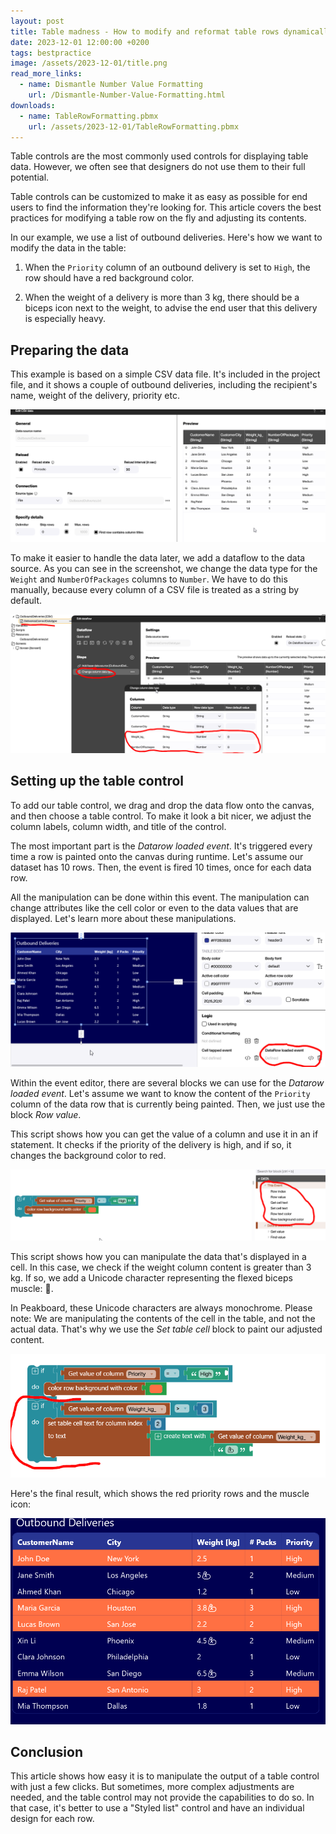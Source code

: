 ```yaml
---
layout: post
title: Table madness - How to modify and reformat table rows dynamically without any code
date: 2023-12-01 12:00:00 +0200
tags: bestpractice
image: /assets/2023-12-01/title.png
read_more_links:
  - name: Dismantle Number Value Formatting
    url: /Dismantle-Number-Value-Formatting.html
downloads:
  - name: TableRowFormatting.pbmx
    url: /assets/2023-12-01/TableRowFormatting.pbmx
---
```


Table controls are the most commonly used controls for displaying table data. However, we often see that designers do not use them to their full potential.

Table controls can be customized to make it as easy as possible for end users to find the information they're looking for. This article covers the best practices for modifying a table row on the fly and adjusting its contents.

In our example, we use a list of outbound deliveries. Here's how we want to modify the data in the table:

1. When the `Priority` column of an outbound delivery is set to `High`, the row should have a red background color.

2. When the weight of a delivery is more than 3 kg, there should be a biceps icon next to the weight, to advise the end user that this delivery is especially heavy.

## Preparing the data

This example is based on a simple CSV data file. It's included in the project file, and it shows a couple of outbound deliveries, including the recipient's name, weight of the delivery, priority etc.

![image](/assets/2023-12-01/010.png)

To make it easier to handle the data later, we add a dataflow to the data source. As you can see in the screenshot, we change the data type for the `Weight` and `NumberOfPackages` columns to `Number`. We have to do this manually, because every column of a CSV file is treated as a string by default.

![image](/assets/2023-12-01/020.png)

## Setting up the table control

To add our table control, we drag and drop the data flow onto the canvas, and then choose a table control. To make it look a bit nicer, we adjust the column labels, column width, and title of the control.

The most important part is the *Datarow loaded event*. It's triggered every time a row is painted onto the canvas during runtime. Let's assume our dataset has 10 rows. Then, the event is fired 10 times, once for each data row.

All the manipulation can be done within this event. The manipulation can change attributes like the cell color or even to the data values that are displayed. Let's learn more about these manipulations.

![image](/assets/2023-12-01/030.png)

Within the event editor, there are several blocks we can use for the *Datarow loaded event*. Let's assume we want to know the content of the `Priority` column of the data row that is currently being painted. Then, we just use the block *Row value*.

This script shows how you can get the value of a column and use it in an if statement. It checks if the priority of the delivery is high, and if so, it changes the background color to red.

![image](/assets/2023-12-01/040.png)

This script shows how you can manipulate the data that's displayed in a cell. In this case, we check if the weight column content is greater than 3 kg. If so, we add a Unicode character representing the flexed biceps muscle: 💪.

In Peakboard, these Unicode characters are always monochrome. Please note: We are manipulating the contents of the cell in the table, and not the actual data. That's why we use the *Set table cell* block to paint our adjusted content.

![image](/assets/2023-12-01/050.png)

Here's the final result, which shows the red priority rows and the muscle icon:

![image](/assets/2023-12-01/060.png)

## Conclusion

This article shows how easy it is to manipulate the output of a table control with just a few clicks. But sometimes, more complex adjustments are needed, and the table control may not provide the capabilities to do so. In that case, it's better to use a "Styled list" control and have an individual design for each row.